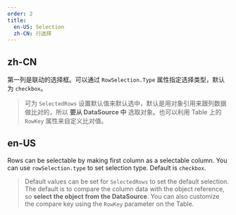 ```yaml
---
order: 2
title:
  en-US: Selection
  zh-CN: 行选择
---
```


## zh-CN

第一列是联动的选择框。可以通过 `RowSelection.Type` 属性指定选择类型，默认为 `checkbox`。

> 可为 `SelectedRows` 设置默认值来默认选中，默认是用对象引用来跟列数据做比对的，所以 **要从 DataSource 中** 选取对象。也可以利用 Table 上的 `RowKey` 属性来自定义比对值。

## en-US

Rows can be selectable by making first column as a selectable column. You can use `rowSelection.type` to set selection type. Default is `checkbox`.

> Default values can be set for `SelectedRows` to set the default selection. The default is to compare the column data with the object reference, so **select the object from the DataSource**. You can also customize the compare key using the `RowKey` parameter on the Table.
